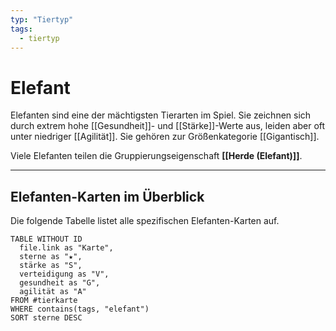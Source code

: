 ```yaml
---
typ: "Tiertyp"
tags:
  - tiertyp
---
```


# Elefant

Elefanten sind eine der mächtigsten Tierarten im Spiel. Sie zeichnen sich durch extrem hohe [[Gesundheit]]- und [[Stärke]]-Werte aus, leiden aber oft unter niedriger [[Agilität]]. Sie gehören zur Größenkategorie [[Gigantisch]].

Viele Elefanten teilen die Gruppierungseigenschaft **[[Herde (Elefant)]]**.

---
## Elefanten-Karten im Überblick

Die folgende Tabelle listet alle spezifischen Elefanten-Karten auf.

```dataview
TABLE WITHOUT ID
  file.link as "Karte",
  sterne as "★",
  stärke as "S",
  verteidigung as "V",
  gesundheit as "G",
  agilität as "A"
FROM #tierkarte
WHERE contains(tags, "elefant")
SORT sterne DESC
````